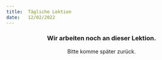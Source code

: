 ```yaml
---
title:  Tägliche Lektion
date:   12/02/2022
---
```


### <center>Wir arbeiten noch an dieser Lektion.</center>
<center>Bitte komme später zurück.</center>